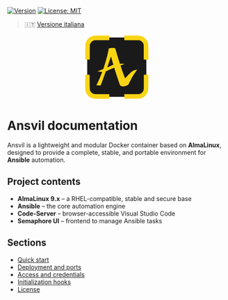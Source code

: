 [![Version](https://img.shields.io/badge/version-v0.1.13--beta-blue)](#)
[![License: MIT](https://img.shields.io/badge/License-MIT-yellow.svg)](https://opensource.org/licenses/MIT)

> 🇮🇹 [Versione italiana](../it/index.md)

<p align="center">
  <img src="../../front/html/img/logo.svg" alt="Ansvil logo" width="150">
</p>

# Ansvil documentation

Ansvil is a lightweight and modular Docker container based on **AlmaLinux**, designed to provide a complete, stable, and portable environment for **Ansible** automation.

## Project contents

- **AlmaLinux 9.x** – a RHEL-compatible, stable and secure base
- **Ansible** – the core automation engine
- **Code-Server** – browser-accessible Visual Studio Code
- **Semaphore UI** – frontend to manage Ansible tasks

## Sections

- [Quick start](quick-start.md)
- [Deployment and ports](deployment.md)
- [Access and credentials](access.md)
- [Initialization hooks](hooks.md)
- [License](license.md)
